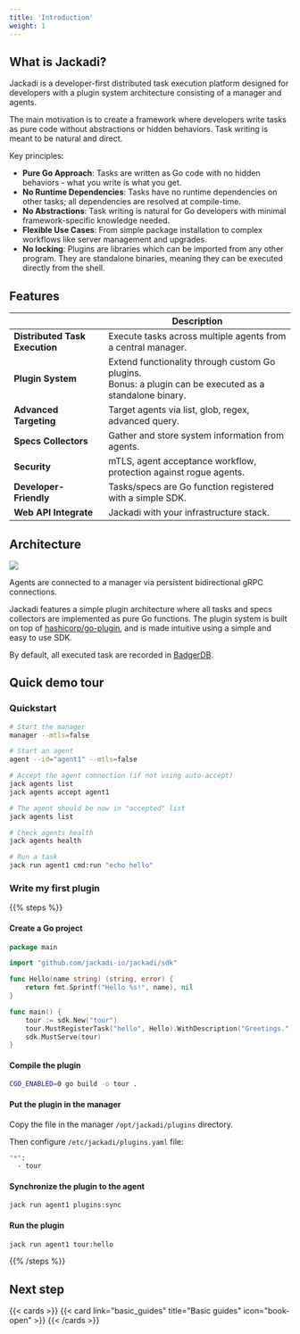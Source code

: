 ```yaml
---
title: 'Introduction'
weight: 1
---
```


## What is Jackadi?

Jackadi is a developer-first distributed task execution platform designed for developers with a plugin system architecture consisting of a manager and agents.

The main motivation is to create a framework where developers write tasks as pure code without abstractions or hidden behaviors. Task writing is meant to be natural and direct.

Key principles:
* **Pure Go Approach**: Tasks are written as Go code with no hidden behaviors - what you write is what you get.
* **No Runtime Dependencies**: Tasks have no runtime dependencies on other tasks; all dependencies are resolved at compile-time.
* **No Abstractions**: Task writing is natural for Go developers with minimal framework-specific knowledge needed.
* **Flexible Use Cases**: From simple package installation to complex workflows like server management and upgrades.
* **No locking**: Plugins are libraries which can be imported from any other program. They are standalone binaries, meaning they can be executed directly from the shell.

## Features

| | Description |
|---------|-------------|
| **Distributed Task Execution** | Execute tasks across multiple agents from a central manager. |
| **Plugin System**              | Extend functionality through custom Go plugins.<br>Bonus: a plugin can be executed as a standalone binary. |
| **Advanced Targeting**         | Target agents via list, glob, regex, advanced query. |
| **Specs Collectors**           | Gather and store system information from agents. |
| **Security**                   | mTLS, agent acceptance workflow, protection against rogue agents. |
| **Developer-Friendly**         | Tasks/specs are Go function registered with a simple SDK. |
| **Web API	Integrate**          | Jackadi with your infrastructure stack. |

## Architecture

<img src="/images/jackadi-overview.svg" />

Agents are connected to a manager via persistent bidirectional gRPC connections.

Jackadi features a simple plugin architecture where all tasks and specs collectors are implemented as pure Go functions. The plugin system is built on top of [hashicorp/go-plugin](https://github.com/hashicorp/go-plugin/), and is made intuitive using a simple and easy to use SDK.

By default, all executed task are recorded in [BadgerDB](https://github.com/hypermodeinc/badger).

## Quick demo tour

### Quickstart

```sh
# Start the manager
manager --mtls=false

# Start an agent
agent --id="agent1" --mtls=false

# Accept the agent connection (if not using auto-accept)
jack agents list
jack agents accept agent1

# The agent should be now in "accepted" list
jack agents list

# Check agents health
jack agents health

# Run a task
jack run agent1 cmd:run "echo hello"
```

### Write my first plugin

{{% steps %}}

#### Create a Go project

```go {filename=tour.go}
package main

import "github.com/jackadi-io/jackadi/sdk"

func Hello(name string) (string, error) {
	return fmt.Sprintf("Hello %s!", name), nil
}

func main() {
	tour := sdk.New("tour")
	tour.MustRegisterTask("hello", Hello).WithDescription("Greetings.")
	sdk.MustServe(tour)
}
```

#### Compile the plugin

```sh
CGO_ENABLED=0 go build -o tour .
```
#### Put the plugin in the manager

Copy the file in the manager `/opt/jackadi/plugins` directory.

Then configure `/etc/jackadi/plugins.yaml` file:

```sh
"*":
  - tour
```

#### Synchronize the plugin to the agent
```sh
jack run agent1 plugins:sync
```

#### Run the plugin
```sh
jack run agent1 tour:hello
```

{{% /steps %}}

## Next step

{{< cards >}}
  {{< card link="basic_guides" title="Basic guides" icon="book-open" >}}
{{< /cards >}}
